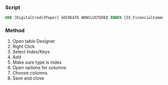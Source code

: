 ### Script
```sql
USE [DigitalCreditPaper] GOCREATE NONCLUSTERED INDEX [IX_FinancialCommentaryTypeId] ON [Application].[ApplicationFinancialCommentary] ( [FinancialCommentaryTypeId] ASC)WITH (PAD_INDEX = OFF, STATISTICS_NORECOMPUTE = OFF, SORT_IN_TEMPDB = OFF, DROP_EXISTING = OFF, ONLINE = OFF, ALLOW_ROW_LOCKS = ON, ALLOW_PAGE_LOCKS = ON, OPTIMIZE_FOR_SEQUENTIAL_KEY = OFF) ON [PRIMARY] GO
```

### Method
1. Open table Designer
2. Right Click
3. Select Index/Keys
4. Add
5. Make sure type is index
6. Open options for columns
7. Choose columns
8. Save and close